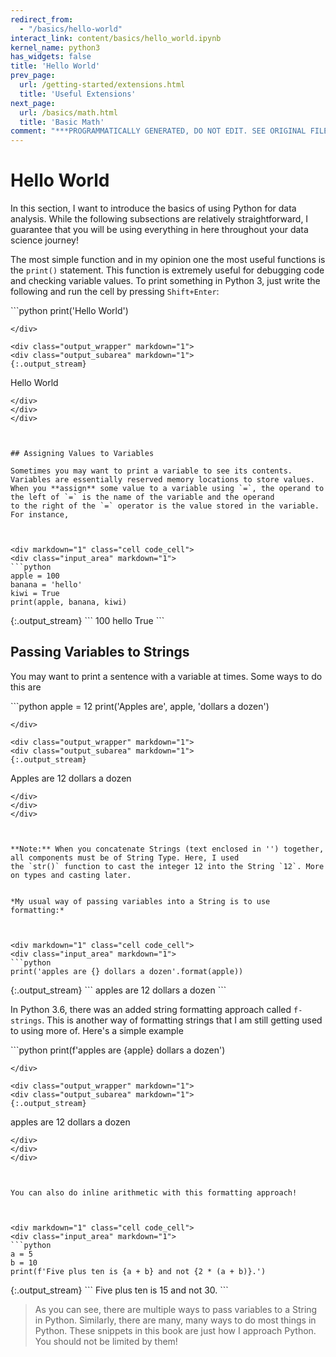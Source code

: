 ```yaml
---
redirect_from:
  - "/basics/hello-world"
interact_link: content/basics/hello_world.ipynb
kernel_name: python3
has_widgets: false
title: 'Hello World'
prev_page:
  url: /getting-started/extensions.html
  title: 'Useful Extensions'
next_page:
  url: /basics/math.html
  title: 'Basic Math'
comment: "***PROGRAMMATICALLY GENERATED, DO NOT EDIT. SEE ORIGINAL FILES IN /content***"
---
```



# Hello World

In this section, I want to introduce the basics of using Python for data analysis. While the following subsections are relatively straightforward, I guarantee that you will be using everything in here throughout your data science journey!

The most simple function and in my opinion one the most useful functions is the `print()` statement. This function
is extremely useful for debugging code and checking variable values. To print something in Python 3, just write the following and
run the cell by pressing `Shift+Enter`:



<div markdown="1" class="cell code_cell">
<div class="input_area" markdown="1">
```python
print('Hello World')

```
</div>

<div class="output_wrapper" markdown="1">
<div class="output_subarea" markdown="1">
{:.output_stream}
```
Hello World
```
</div>
</div>
</div>



## Assigning Values to Variables

Sometimes you may want to print a variable to see its contents. Variables are essentially reserved memory locations to store values. When you **assign** some value to a variable using `=`, the operand to the left of `=` is the name of the variable and the operand
to the right of the `=` operator is the value stored in the variable. For instance,



<div markdown="1" class="cell code_cell">
<div class="input_area" markdown="1">
```python
apple = 100
banana = 'hello'
kiwi = True
print(apple, banana, kiwi)

```
</div>

<div class="output_wrapper" markdown="1">
<div class="output_subarea" markdown="1">
{:.output_stream}
```
100 hello True
```
</div>
</div>
</div>



## Passing Variables to Strings

You may want to print a sentence with a variable at times. Some ways to do this are



<div markdown="1" class="cell code_cell">
<div class="input_area" markdown="1">
```python
apple = 12
print('Apples are', apple, 'dollars a dozen')

```
</div>

<div class="output_wrapper" markdown="1">
<div class="output_subarea" markdown="1">
{:.output_stream}
```
Apples are 12 dollars a dozen
```
</div>
</div>
</div>



**Note:** When you concatenate Strings (text enclosed in '') together, all components must be of String Type. Here, I used
the `str()` function to cast the integer 12 into the String `12`. More on types and casting later.


*My usual way of passing variables into a String is to use formatting:*



<div markdown="1" class="cell code_cell">
<div class="input_area" markdown="1">
```python
print('apples are {} dollars a dozen'.format(apple))

```
</div>

<div class="output_wrapper" markdown="1">
<div class="output_subarea" markdown="1">
{:.output_stream}
```
apples are 12 dollars a dozen
```
</div>
</div>
</div>



In Python 3.6, there was an added string formatting approach called `f-strings`. This is another way of formatting
strings that I am still getting used to using more of. Here's a simple example



<div markdown="1" class="cell code_cell">
<div class="input_area" markdown="1">
```python
print(f'apples are {apple} dollars a dozen')

```
</div>

<div class="output_wrapper" markdown="1">
<div class="output_subarea" markdown="1">
{:.output_stream}
```
apples are 12 dollars a dozen
```
</div>
</div>
</div>



You can also do inline arithmetic with this formatting approach!



<div markdown="1" class="cell code_cell">
<div class="input_area" markdown="1">
```python
a = 5
b = 10
print(f'Five plus ten is {a + b} and not {2 * (a + b)}.')

```
</div>

<div class="output_wrapper" markdown="1">
<div class="output_subarea" markdown="1">
{:.output_stream}
```
Five plus ten is 15 and not 30.
```
</div>
</div>
</div>



> As you can see, there are multiple ways to pass variables to a String in Python. Similarly, there are many, many ways
to do most things in Python. These snippets in this book are just how I approach Python. You should not be limited by
them!


